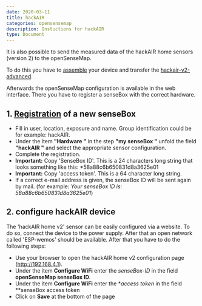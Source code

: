 ```yaml
---
date: 2020-03-11
title: hackAIR
categories: opensensemap
description: Instuctions for hackAIR
type: Document
---
```

It is also possible to send the measured data of the hackAIR home sensors (version 2) to the openSenseMap.

To do this you have to [assemble](http://www.hackair.eu/hackair-home-v2/) your device and transfer the [hackair-v2-advanced](https://github.com/mkraats/hackair-v2-advanced).

Afterwards the openSenseMap configuration is available in the web interface. There you have to register a senseBox with the correct hardware.

## 1. [Registration](https://opensensemap.org/register) of a new senseBox
- Fill in user, location, exposure and name. Group identification could be for example: hackAIR.
- Under the item **"Hardware "** in the step **"my senseBox "** unfold the field **"hackAIR "** and select the appropriate sensor configuration. 
- Complete the registration.
- **Important:** Copy 'SenseBox ID'. This is a 24 characters long string that looks something like this: *58a88c6b650831d8a3625e01
- **Important:** Copy 'access token'. This is a 64 character long string.
- If a correct e-mail address is given, the senseBox ID will be sent again by mail. (for example: *Your senseBox ID is: 58a88c6b650831d8a3625e01*)

## 2. configure hackAIR device
The 'hackAIR home v2' sensor can be easily configured via a website. To do so, connect the device to the power supply.
After that an open network called 'ESP-wemos' should be available. After that you have to do the following steps:

- Use your browser to open the hackAIR home v2 configuration page (http://192.168.4.1).
- Under the item **Configure WiFi** enter the *senseBox-ID* in the field **openSenseMap senseBox ID**.
- Under the item **Configure WiFi** enter the **access token* in the field **senseBox access token
- Click on **Save** at the bottom of the page


